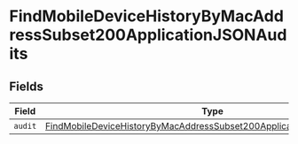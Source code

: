 # FindMobileDeviceHistoryByMacAddressSubset200ApplicationJSONAudits


## Fields

| Field                                                                                                                                                                       | Type                                                                                                                                                                        | Required                                                                                                                                                                    | Description                                                                                                                                                                 |
| --------------------------------------------------------------------------------------------------------------------------------------------------------------------------- | --------------------------------------------------------------------------------------------------------------------------------------------------------------------------- | --------------------------------------------------------------------------------------------------------------------------------------------------------------------------- | --------------------------------------------------------------------------------------------------------------------------------------------------------------------------- |
| `audit`                                                                                                                                                                     | [FindMobileDeviceHistoryByMacAddressSubset200ApplicationJSONAuditsAudit](../../models/operations/findmobiledevicehistorybymacaddresssubset200applicationjsonauditsaudit.md) | :heavy_minus_sign:                                                                                                                                                          | N/A                                                                                                                                                                         |
